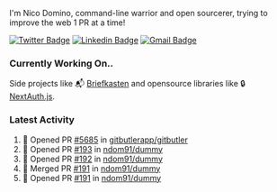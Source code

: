 
I'm Nico Domino, command-line warrior and open sourcerer, trying to improve the web 1 PR at a time!

[![Twitter Badge](https://img.shields.io/badge/-@ndom91-1ca0f1?style=flat-square&labelColor=1ca0f1&logo=twitter&logoColor=white&link=https://twitter.com/ndom91)](https://twitter.com/ndom91) [![Linkedin Badge](https://img.shields.io/badge/-ndom91-blue?style=flat-square&logo=Linkedin&logoColor=white&link=https://www.linkedin.com/in/ndom91/)](https://www.linkedin.com/in/ndom91/) [![Gmail Badge](https://img.shields.io/badge/-yo@ndo.dev-c14438?style=flat-square&logo=mail.ru&logoColor=white&link=mailto:yo@ndo.dev)](mailto:yo@ndo.dev)

### Currently Working On..

Side projects like 📬 [Briefkasten](https://briefkastenhq.com) and opensource libraries like 🔒 [NextAuth.js](https://github.com/nextauthjs/next-auth).

<!--START_SECTION_PROFILE_VIEWS:readme-info-->
<!--END_SECTION_PROFILE_VIEWS:readme-info-->

<!--START_SECTION_DAILY_COMMIT:readme-info-->
<!--END_SECTION_DAILY_COMMIT:readme-info-->

<!--START_SECTION_WEEKLY_COMMIT:readme-info-->
<!--END_SECTION_WEEKLY_COMMIT:readme-info-->

### Latest Activity

<!--START_SECTION:activity-->
1. 💪 Opened PR [#5685](https://github.com/gitbutlerapp/gitbutler/pull/5685) in [gitbutlerapp/gitbutler](https://github.com/gitbutlerapp/gitbutler)
2. 💪 Opened PR [#193](https://github.com/ndom91/dummy/pull/193) in [ndom91/dummy](https://github.com/ndom91/dummy)
3. 💪 Opened PR [#192](https://github.com/ndom91/dummy/pull/192) in [ndom91/dummy](https://github.com/ndom91/dummy)
4. 🎉 Merged PR [#191](https://github.com/ndom91/dummy/pull/191) in [ndom91/dummy](https://github.com/ndom91/dummy)
5. 💪 Opened PR [#191](https://github.com/ndom91/dummy/pull/191) in [ndom91/dummy](https://github.com/ndom91/dummy)
<!--END_SECTION:activity-->
